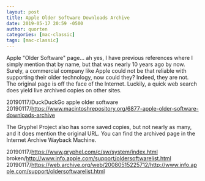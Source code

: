 ```yaml
---
layout: post
title: Apple Older Software Downloads Archive
date: 2019-05-17 20:59 -0500
author: quorten
categories: [mac-classic]
tags: [mac-classic]
---
```


Apple "Older Software" page... ah yes, I have previous references
where I simply mention that by name, but that was nearly 10 years ago
by now.  Surely, a commercial company like Apple could not be that
reliable with supporting their older technology, now could they?
Indeed, they are not.  The original page is off the face of the
Internet.  Luckily, a quick web search does yield live archived copies
on other sites.

20190117/DuckDuckGo apple older software  
20190117/https://www.macintoshrepository.org/6877-apple-older-software-downloads-archive

The Gryphel Project also has some saved copies, but not nearly as
many, and it does mention the original URL.  You can find the archived
page in the Internet Archive Wayback Machine.

20190117/https://www.gryphel.com/c/sw/system/index.html  
broken/http://www.info.apple.com/support/oldersoftwarelist.html  
20190117/https://web.archive.org/web/20080515225712/http://www.info.apple.com/support/oldersoftwarelist.html
